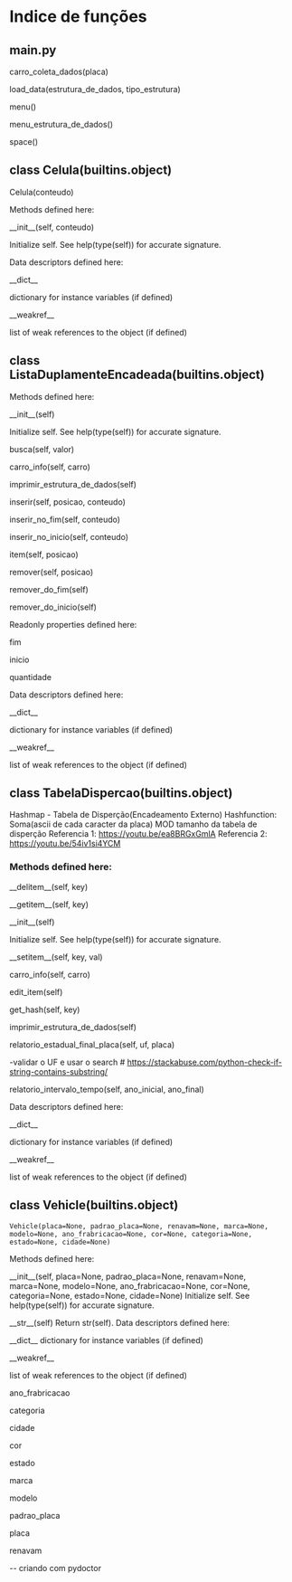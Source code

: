# Indice de funções


## main.py
carro_coleta_dados(placa)

load_data(estrutura_de_dados, tipo_estrutura)

menu()

menu_estrutura_de_dados()

space()


## class Celula(builtins.object)

Celula(conteudo)

Methods defined here:

\_\_init\_\_(self, conteudo)

Initialize self.  See help(type(self)) for accurate signature.

Data descriptors defined here:

\_\_dict\_\_

dictionary for instance variables (if defined)

\_\_weakref\_\_

list of weak references to the object (if defined)


## class ListaDuplamenteEncadeada(builtins.object)
Methods defined here:

\_\_init\_\_(self)

Initialize self.  See help(type(self)) for accurate signature.

busca(self, valor)

carro_info(self, carro)

imprimir_estrutura_de_dados(self)

inserir(self, posicao, conteudo)

inserir_no_fim(self, conteudo)

inserir_no_inicio(self, conteudo)

item(self, posicao)

remover(self, posicao)

remover_do_fim(self)

remover_do_inicio(self)

Readonly properties defined here:

fim

inicio

quantidade

Data descriptors defined here:

\_\_dict\_\_

dictionary for instance variables (if defined)

\_\_weakref\_\_

list of weak references to the object (if defined)

## class TabelaDispercao(builtins.object)

Hashmap - Tabela de Disperção(Encadeamento Externo)
Hashfunction: Soma(ascii de cada caracter da placa) MOD tamanho da tabela de disperção
Referencia 1: https://youtu.be/ea8BRGxGmlA
Referencia 2: https://youtu.be/54iv1si4YCM

### Methods defined here:
\_\_delitem\_\_(self, key)

\_\_getitem\_\_(self, key)

\_\_init\_\_(self)

Initialize self.  See help(type(self)) for accurate signature.

\_\_setitem\_\_(self, key, val)

carro_info(self, carro)

edit_item(self)

get_hash(self, key)

imprimir_estrutura_de_dados(self)

relatorio_estadual_final_placa(self, uf, placa)

-validar o UF e usar o search # https://stackabuse.com/python-check-if-string-contains-substring/

relatorio_intervalo_tempo(self, ano_inicial, ano_final)

Data descriptors defined here:

\_\_dict\_\_

dictionary for instance variables (if defined)

\_\_weakref\_\_

list of weak references to the object (if defined)

## class Vehicle(builtins.object)
   	Vehicle(placa=None, padrao_placa=None, renavam=None, marca=None, modelo=None, ano_frabricacao=None, cor=None, categoria=None, estado=None, cidade=None)
 

 
Methods defined here:

\_\_init\_\_(self, placa=None, padrao_placa=None, renavam=None, marca=None, 
modelo=None, ano_frabricacao=None, cor=None, categoria=None, estado=None, cidade=None)
Initialize self.  See help(type(self)) for accurate signature.

\_\_str\_\_(self)
    Return str(self).
    Data descriptors defined here:

\_\_dict\_\_
dictionary for instance variables (if defined)

\_\_weakref\_\_

list of weak references to the object (if defined)

ano_frabricacao

categoria

cidade

cor

estado

marca

modelo

padrao_placa

placa

renavam





-- criando com pydoctor